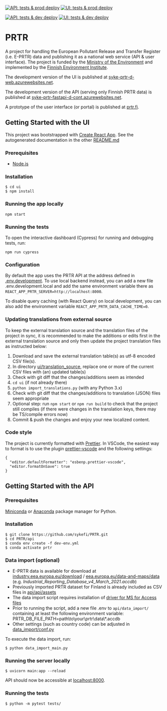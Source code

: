 [![API: tests & prod deploy](https://github.com/sykefi/PRTR/workflows/API%3A%20tests%20%26%20prod%20deploy/badge.svg)](https://github.com/sykefi/PRTR/actions)
[![UI: tests & prod deploy](https://github.com/sykefi/PRTR/workflows/UI%3A%20tests%20%26%20prod%20deploy/badge.svg)](https://github.com/sykefi/PRTR/actions)

[![API: tests & dev deploy](https://github.com/sykefi/PRTR/workflows/API%3A%20tests%20%26%20dev%20deploy/badge.svg)](https://github.com/sykefi/PRTR/actions)
[![UI: tests & dev deploy](https://github.com/sykefi/PRTR/workflows/UI%3A%20tests%20%26%20dev%20deploy/badge.svg)](https://github.com/sykefi/PRTR/actions)

# PRTR

A project for handling the European Pollutant Release and Transfer Register (i.e. E-PRTR) data and publishing it as a national web service (API & user interface). The project is funded by the [Ministry of the Environment](https://ym.fi/en/front-page) and implemented by the [Finnish Environment Institute](https://www.syke.fi/en-US).

The development version of the UI is published at [syke-prtr-d-web.azurewebsites.net](https://syke-prtr-d-web.azurewebsites.net/).

The development version of the API (serving only Finnish PRTR data) is published at [syke-prtr-fastapi-d-cont.azurewebsites.net](https://syke-prtr-fastapi-d-cont.azurewebsites.net/docs).

A prototype of the user interface (or portal) is published at [prtr.fi](http://prtr.fi/).

## Getting Started with the UI

This project was bootstrapped with [Create React App](https://github.com/facebook/create-react-app). See the autogenerated documentation in the other [README.md](ui/README.md)

### Prerequisites

- [Node.js](https://nodejs.org/en/)

### Installation

```
$ cd ui
$ npm install
```

### Running the app locally

`npm start`

### Running the tests

To open the interactive dashboard (Cypress) for running and debugging tests, run:

`npm run cypress`

### Configuration

By default the app uses the PRTR API at the address defined in [.env.development](ui/.env.development). To use local backend instead, you can add a new file .env.development.local and add the same environment variable there as `REACT_APP_PRTR_SERVER=http://localhost:8000`.

To disable query caching (with React Query) on local development, you can also add the environment variable `REACT_APP_PRTR_DATA_CACHE_TIME=0`.

### Updating translations from external source

To keep the external translation source and the translation files of the project in sync, it is recommended to make the additions or edits first in the external translation source and only then update the project translation files as instructed below:

1. Download and save the external translation table(s) as utf-8 encoded CSV file(s).
2. In directory [ui/translation_source](ui/translation_source), replace one or more of the current CSV files with (an) updated table(s)
3. Check with git diff that the changes/additions seem as intended
4. `cd ui` (if not already there)
5. `python import_translations.py` (with any Python 3.x)
6. Check with git diff that the changes/additions to translation (JSON) files seem appropriate
7. Optional step: run `npm start` or `npm run build` to check that the project still compiles (if there were changes in the translation keys, there may be TS/compile errors now)
8. Commit & push the changes and enjoy your new localized content.

### Code style

The project is currently formatted with [Prettier](https://prettier.io/). In VSCode, the easiest way to format is to use the plugin [prettier-vscode](https://marketplace.visualstudio.com/items?itemName=esbenp.prettier-vscode) and the following settings:

```
{
  "editor.defaultFormatter": "esbenp.prettier-vscode",
  "editor.formatOnSave": true
}
```

## Getting Started with the API

### Prerequisites

[Miniconda](https://docs.conda.io/en/latest/miniconda.html) or [Anaconda](https://www.anaconda.com/products/individual) package manager for Python.

### Installation

```
$ git clone https://github.com/sykefi/PRTR.git
$ cd PRTR/api
$ conda env create -f dev-env.yml
$ conda activate prtr
```

### Data import (optional)

- E-PRTR data is available for download at [industry.eea.europa.eu/download](https://industry.eea.europa.eu/download) / [eea.europa.eu/data-and-maps/data](https://www.eea.europa.eu/data-and-maps/data/industrial-reporting-under-the-industrial-3) (e.g. _Industrial_Reporting_Database_v4_March_2021.accdb_)
- Previously imported PRTR dataset for Finland is already included as CSV files in [api/api/assets](api/api/assets)
- The data import script requires installation of [driver for MS for Access files](https://www.microsoft.com/en-us/download/details.aspx?id=54920)
- Prior to running the script, add a new file .env to `api/data_import/` containing at least the following environment variable: PRTR_DB_FILE_PATH=path\to\your\prtr\data\\\*.accdb
- Other settings (such as country code) can be adjusted in [data_import/conf.py](api/data_import/conf.py)

To execute the data import, run:

```
$ python data_import_main.py
```

### Running the server locally

```
$ uvicorn main:app --reload
```

API should now be accessible at [localhost:8000](http://localhost:8000/).

### Running the tests

```
$ python -m pytest tests/
```
